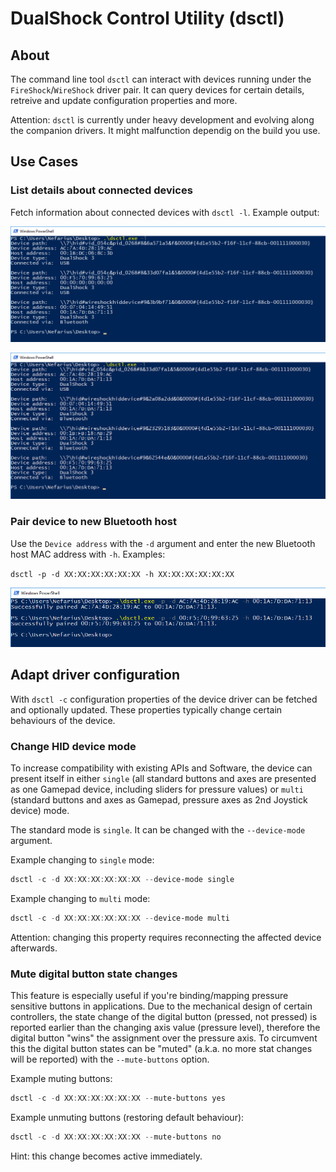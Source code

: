 # DualShock Control Utility (dsctl)

## About

The command line tool `dsctl` can interact with devices running under the `FireShock`/`WireShock` driver pair. It can query devices for certain details, retreive and update configuration properties and more.

Attention: `dsctl` is currently under heavy development and evolving along the companion drivers. It might malfunction dependig on the build you use.

## Use Cases

### List details about connected devices

Fetch information about connected devices with `dsctl -l`. Example output:

![vmware_2018-08-15_21-38-22.png](img/vmware_2018-08-15_21-38-22.png)

![vmware_2018-08-15_22-05-31.png](img/vmware_2018-08-15_22-05-31.png)

### Pair device to new Bluetooth host

Use the `Device address` with the `-d` argument and enter the new Bluetooth host MAC address with `-h`. Examples:

`dsctl -p -d XX:XX:XX:XX:XX:XX -h XX:XX:XX:XX:XX:XX`

![vmware_2018-08-15_21-40-38.png](img/vmware_2018-08-15_21-40-38.png)

## Adapt driver configuration

With `dsctl -c` configuration properties of the device driver can be fetched and optionally updated. These properties typically change certain behaviours of the device.

### Change HID device mode

To increase compatibility with existing APIs and Software, the device can present itself in either `single` (all standard buttons and axes are presented as one Gamepad device, including sliders for pressure values) or `multi` (standard buttons and axes as Gamepad, pressure axes as 2nd Joystick device) mode.

The standard mode is `single`. It can be changed with the `--device-mode` argument.

Example changing to `single` mode:

```PowerShell
dsctl -c -d XX:XX:XX:XX:XX:XX --device-mode single
```

Example changing to `multi` mode:

```PowerShell
dsctl -c -d XX:XX:XX:XX:XX:XX --device-mode multi
```

Attention: changing this property requires reconnecting the affected device afterwards.

### Mute digital button state changes

This feature is especially useful if you're binding/mapping pressure sensitive buttons in applications. Due to the mechanical design of certain controllers, the state change of the digital button (pressed, not pressed) is reported earlier than the changing axis value (pressure level), therefore the digital button "wins" the assignment over the pressure axis. To circumvent this the digital button states can be "muted" (a.k.a. no more stat changes will be reported) with the `--mute-buttons` option.

Example muting buttons:

```PowerShell
dsctl -c -d XX:XX:XX:XX:XX:XX --mute-buttons yes
```

Example unmuting buttons (restoring default behaviour):

```PowerShell
dsctl -c -d XX:XX:XX:XX:XX:XX --mute-buttons no
```

Hint: this change becomes active immediately.
